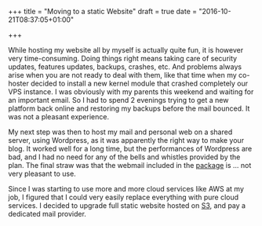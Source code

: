+++
title = "Moving to a static Website"
draft = true
date = "2016-10-21T08:37:05+01:00"

+++

While hosting my website all by myself is actually quite fun, it is however very time-consuming.
Doing things right means taking care of security updates, features updates, backups, 
crashes, etc. And problems always arise when you are not ready to deal with them, like
that time when my co-hoster decided to install a new kernel module that crashed completely our VPS instance.
I was obviously with my parents this weekend and waiting for an important email. So I had to spend 2 evenings
trying to get a new platform back online and restoring my backups before the mail bounced. It was not a pleasant experience.

My next step was then to host my mail and personal web on a shared server, using Wordpress, as it was apparently the right way to make your blog. It worked well for a long time,
but the performances of Wordpress are bad, and I had no need for any of the bells and whistles provided by the plan. The final straw was that the webmail included in the [package](https://www.ovh.co.uk/web-hosting/web-hosting-personal.xml) is ... not very pleasant to use.

Since I was starting to use more and more cloud services like AWS at my job, I figured that I could very easily replace everything with pure cloud services. I decided to upgrade full static website hosted on
[S3](http://docs.aws.amazon.com/AmazonS3/latest/dev/website-hosting-custom-domain-walkthrough.html), and pay a dedicated mail provider.
